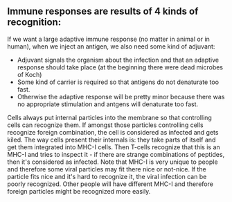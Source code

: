 Immune responses are results of 4 kinds of recognition:
- 

If we want a large adaptive immune response (no matter in animal or in human), when we inject an antigen, we also need some kind of adjuvant:
- Adjuvant signals the organism about the infection and that an adaptive response should take place (at the beginning there were dead microbes of Koch)
- Some kind of carrier is required so that antigens do not denaturate too fast.
- Otherwise the adaptive response will be pretty minor because there was no appropriate stimulation and antgens will denaturate too fast.


Cells always put internal particles into the membrane so that controlling cells can recognize them. If amongst those particles controlling 
cells recognize foreign combination, the cell is considered as infected and gets kiled. The way cells present their internals is: they take parts
of itself and get them integrated into MHC-I cells. Then T-cells recognize that this is an MHC-I and tries to inspect it - if there are strange
combinations of peptides, then it's considered as infected. Note that MHC-I is very unique to people and therefore some viral particles may
fit there nice or not-nice. If the particle fits nice and it's hard to recognize it, the viral infection can be poorly recognized. Other people
will have different MHC-I and therefore foreign particles might be recognized more easily.
